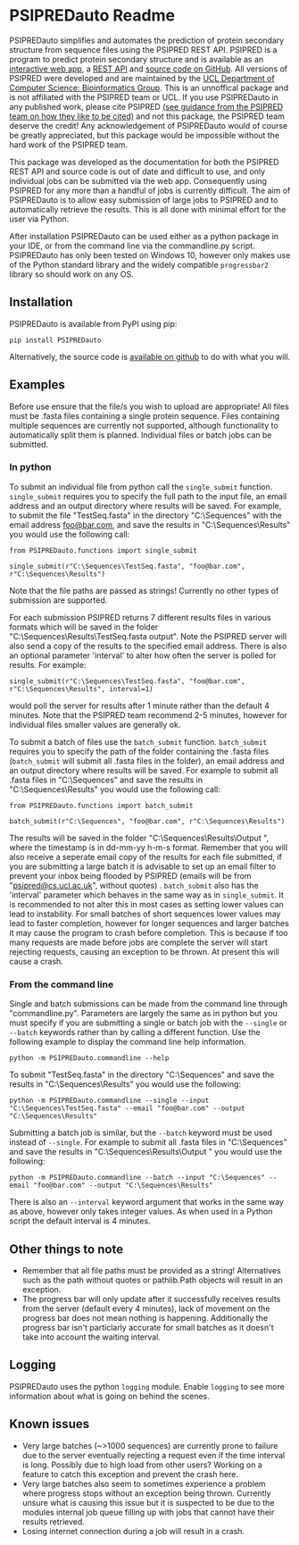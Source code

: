# PSIPREDauto Readme

PSIPREDauto simplifies and automates the prediction of protein secondary structure from sequence files using the PSIPRED REST API. PSIPRED is a program to predict protein secondary structure and is available as an [interactive web app](http://bioinf.cs.ucl.ac.uk/psipred/), a [REST API](http://bioinfadmin.cs.ucl.ac.uk/UCL-CS_Bioinformatics_Web_Services.html) and [source code on GitHub](https://github.com/psipred/psipred). All versions of PSIPRED were developed and are maintained by the [UCL Department of Computer Science: Bioinformatics Group](http://bioinf.cs.ucl.ac.uk/).
This is an unnoffical package and is not affiliated with the PSIPRED team or UCL. If you use PSIPREDauto in any published work, please cite PSIPRED [(see guidance from the PSIPRED team on how they like to be cited)](http://bioinfadmin.cs.ucl.ac.uk/UCL-CS_Bioinformatics_PSIPRED_citation.html) and not this package, the PSIPRED team deserve the credit! Any acknowledgement of PSIPREDauto would of course be greatly appreciated, but this package would be impossible without the hard work of the PSIPRED team.

This package was developed as the documentation for both the PSIPRED REST API and source code is out of date and difficult to use, and only individual jobs can be submitted via the web app. Consequently using PSIPRED for any more than a handful of jobs is currently difficult. The aim of PSIPREDauto is to allow easy submission of large jobs to PSIPRED and to automatically retrieve the results. This is all done with minimal effort for the user via Python. 

After installation PSIPREDauto can be used either as a python package in your IDE, or from the command line via the commandline.py script. PSIPREDauto has only been tested on Windows 10, however only makes use of the Python standard library and the widely compatible `progressbar2` library so should work on any OS.

## Installation

PSIPREDauto is available from PyPI using pip: 

`pip install PSIPREDauto`

Alternatively, the source code is [available on github](https://github.com/mnpw-leeds/PSIPREDauto) to do with what you will.

## Examples

Before use ensure that the file/s you wish to upload are appropriate! All files must be .fasta files containing a single protein sequence. Files containing multiple sequences are currently not supported,
although functionality to automatically split them is planned. Individual files or batch jobs can be submitted. 

### In python

To submit an individual file from python call the `single_submit` function. `single_submit` requires you to specify the full path to the input file, an email address and
an output directory where results will be saved. For example, to submit the file "TestSeq.fasta" in the directory "C:\Sequences" with the email address foo@bar.com, and save the results in "C:\Sequences\Results" you would use the following call:
```
from PSIPREDauto.functions import single_submit

single_submit(r"C:\Sequences\TestSeq.fasta", "foo@bar.com", r"C:\Sequences\Results")
```
Note that the file paths are passed as strings! Currently no other types of submission are supported.

For each submission PSIPRED returns 7 different results files in various formats which will be saved in the folder "C:\Sequences\Results\TestSeq.fasta output". Note the PSIPRED server will also send a copy of the results to the specified email address.
There is also an optional parameter 'interval' to alter how often the server is polled for results. For example:

`single_submit(r"C:\Sequences\TestSeq.fasta", "foo@bar.com", r"C:\Sequences\Results", interval=1)`

would poll the server for results after 1 minute rather than the default 4 minutes. Note that the PSIPRED team recommend 2-5 minutes, however for individual files smaller values are generally ok.

To submit a batch of files use the `batch_submit` function. `batch_submit` requires you to specify the path of the folder containing the .fasta files (`batch_submit` will submit all .fasta files 
in the folder), an email address and an output directory where results will be saved. For example to submit all .fasta files in "C:\Sequences" and save the results in "C:\Sequences\Results" you would use the following call:
```
from PSIPREDauto.functions import batch_submit

batch_submit(r"C:\Sequences", "foo@bar.com", r"C:\Sequences\Results")
```
The results will be saved in the folder "C:\Sequences\Results\Output <timestamp>", where the timestamp is in dd-mm-yy h-m-s format. Remember that you will also receive a seperate email copy of the results for each file submitted, if you are submitting a large batch it is advisable to set up an email filter to prevent your inbox being flooded by PSIPRED (emails will be from "psipred@cs.ucl.ac.uk", without quotes) . `batch_submit` also has
the 'interval' parameter which behaves in the same way as in `single_submit`. It is recommended to not alter this in most cases as setting lower values can lead to instability. For small batches of 
short sequences lower values may lead to faster completion, however for longer sequences and larger batches it may cause the program to crash before completion. This is because if too many requests are 
made before jobs are complete the server will start rejecting requests, causing an exception to be thrown. At present this will cause a crash.

### From the command line

Single and batch submissions can be made from the command line through "commandline.py". Parameters are largely the same as in python but you must specify if you are submitting a single or batch job with the `--single` or `--batch` keywords rather than by calling a different function. Use the following example to display the command line help information.

`python -m PSIPREDauto.commandline --help`

To submit "TestSeq.fasta" in the directory "C:\Sequences" and save the results in "C:\Sequences\Results" you would use the following:

`python -m PSIPREDauto.commandline --single --input "C:\Sequences\TestSeq.fasta" --email "foo@bar.com" --output "C:\Sequences\Results"`

Submitting a batch job is similar, but the `--batch` keyword must be used instead of `--single`. For example to submit all .fasta files in "C:\Sequences" and save the results in "C:\Sequences\Results\Output <timestamp>" you would use the following:

`python -m PSIPREDauto.commandline --batch --input "C:\Sequences" --email "foo@bar.com" --output "C:\Sequences\Results"`

There is also an `--interval` keyword argument that works in the same way as above, however only takes integer values. As when used in a Python script the default interval is 4 minutes.

## Other things to note
  
* Remember that all file paths must be provided as a string! Alternatives such as the path without quotes or pathlib.Path objects will result in an exception.
* The progress bar will only update after it successfully receives results from the server (default every 4 minutes), lack of movement on the progress bar does not mean nothing is happening. Additionally the progress bar isn't particlarly accurate for small batches as it doesn't take into account the waiting interval. 
  
## Logging

PSIPREDauto uses the python `logging` module. Enable `logging` to see more information about what is going on behind the scenes.

## Known issues

* Very large batches (~>1000 sequences) are currently prone to failure due to the server eventually rejecting a request even if the time interval is long. Possibly due to high load from other users? Working on a feature to catch this exception and prevent the crash here.
* Very large batches also seem to sometimes experience a problem where progress stops without an exception being thrown. Currently unsure what is causing this issue but it is suspected to be due to the modules internal job queue filling up with jobs that cannot have their results retrieved.
* Losing internet connection during a job will result in a crash.
